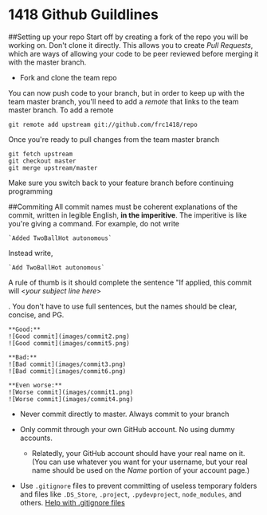 # 1418 Github Guildlines

##Setting up your repo
Start off by creating a fork of the repo you will be working on. Don't clone it directly. This allows you to create *Pull Requests*, which are ways of allowing your code to be peer reviewed before merging it with the master branch. 

  * Fork and clone the team repo

You can now push code to your branch, but in order to keep up with the team master branch, you'll need to add a *remote* that links to the team master branch. To add a remote

`git remote add upstream git://github.com/frc1418/repo`

Once you're ready to pull changes from the team master branch

```
git fetch upstream
git checkout master
git merge upstream/master
```

Make sure you switch back to your feature branch before continuing programming

##Commiting
All commit names must be coherent explanations of the commit, written in legible English, **in the imperitive**. The imperitive is like you're giving a command. For example, do not write
	
    `Added TwoBallHot autonomous`
 
Instead write, 
 	
    `Add TwoBallHot autonomous`
A rule of thumb is it should complete the sentence "If applied, this commit will <*your subject line here*>
    
. You don't have to use full sentences, but the names should be clear, concise, and PG.

    **Good:**
    ![Good commit](images/commit2.png)
    ![Good commit](images/commit5.png)

    **Bad:**
    ![Bad commit](images/commit3.png)
    ![Bad commit](images/commit6.png)

    **Even worse:**
    ![Worse commit](images/commit1.png)
    ![Worse commit](images/commit4.png)

* Never commit directly to master. Always commit to your branch

    
* Only commit through your own GitHub account. No using dummy accounts.
    * Relatedly, your GitHub account should have your real name on it. (You can use whatever you want for your username, but your real name should be used on the _Name_ portion of your account page.)
* Use `.gitignore` files to prevent committing of useless temporary folders and files like `.DS_Store`, `.project`, `.pydevproject`, `node_modules`, and others. [Help with .gitignore files](https://help.github.com/articles/ignoring-files)